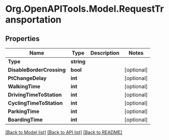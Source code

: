 # Org.OpenAPITools.Model.RequestTransportation

## Properties

Name | Type | Description | Notes
------------ | ------------- | ------------- | -------------
**Type** | **string** |  | 
**DisableBorderCrossing** | **bool** |  | [optional] 
**PtChangeDelay** | **int** |  | [optional] 
**WalkingTime** | **int** |  | [optional] 
**DrivingTimeToStation** | **int** |  | [optional] 
**CyclingTimeToStation** | **int** |  | [optional] 
**ParkingTime** | **int** |  | [optional] 
**BoardingTime** | **int** |  | [optional] 

[[Back to Model list]](../README.md#documentation-for-models) [[Back to API list]](../README.md#documentation-for-api-endpoints) [[Back to README]](../README.md)

